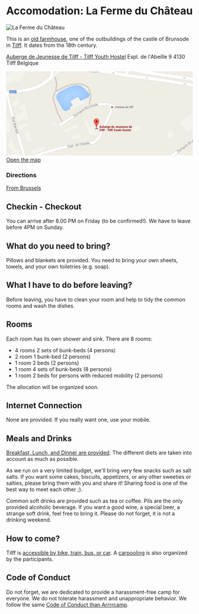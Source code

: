 # Accomodation: La Ferme du Château

![La Ferme du Château](http://www.ajtilff.be/images/photo-accueil_01.jpg)

This is an [old farmhouse](http://www.ajtilff.be), one of the outbuildings of
the castle of Brunsode in [Tilff](https://fr.wikipedia.org/wiki/Tilff). It dates
from the 18th century.

[Auberge de Jeunesse de Tilff - Tilff Youth Hostel](https://goo.gl/maps/uRmvv)
Espl. de l'Abeille 9
4130 Tilff
Belgique

![Address of the venue](images/map-venue.png)
[Open the map](https://goo.gl/maps/uRmvv)

### Directions

[From Brussels](http://www.rome2rio.com/s/Brussels-Central-Station/Esplanade-de-l-Abeille-4130-Esneux-Belgium)


## Checkin - Checkout

You can arrive after 8.00 PM on Friday (to be confirmed!).
We have to leave before 4PM on Sunday.

## What do you need to bring?

Pillows and blankets are provided.
You need to bring your own sheets, towels, and your own toiletries (e.g. soap).

## What I have to do before leaving?

Before leaving, you have to clean your room and help to tidy the common rooms
and wash the dishes.

## Rooms

Each room has its own shower and sink. There are 8 rooms:

* 4 rooms 2 sets of bunk-beds (4 persons)
* 2 room 1 bunk-bed (2 persons)
* 1 room 2 beds (2 persons)
* 1 room 4 sets of bunk-beds (8 persons)
* 1 room 2 beds for persons with reduced mobility (2 persons)

The allocation will be organized soon.

## Internet Connection

None are provided. If you really want one, use your mobile.

## Meals and Drinks

[Breakfast, Lunch, and Dinner are provided](menu.md). The different diets are taken into
account as much as possible.

As we run on a very limited budget, we'll bring very few snacks such as salt
salts. If you want some cakes, biscuits, appetizers, or any other sweeties or
salties, please bring them with you and share it! Sharing food is one of the
best way to meet each other ;).

Common soft drinks are provided such as tea or coffee. Pils are the only
provided alcoholic beverage. If you want a good wine, a special beer, a strange
soft drink, feel free to bring it. Please do not forget, it is not a drinking
weekend.

## How to come?

Tilff is [accessible by bike, train, bus, or car](http://www.sitilff.be/venir/venir-a-tilff/).
A [carpooling](carpooling.md) is also organized by the participants.

## Code of Conduct

Do not forget, we are dedicated to provide a harassment-free camp for everyone.
We do not tolerate harassment and unappropriate behavior. We follow the same
[Code of Conduct than Arrrrcamp](http://2015.arrrrcamp.be/coc/).
